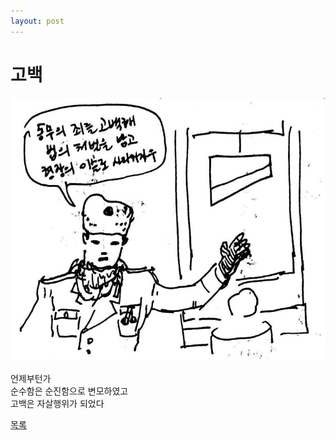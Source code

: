 ```yaml
---
layout: post
---
```


# 고백
![c](./241107.jpg)

언제부턴가  
순수함은 순진함으로 변모하였고  
고백은 자살행위가 되었다

<div class="pagination">
  <a href="{{ '/List/Doodles/doodles.html' | relative_url }}" class="prev-button">목록</a>
</div>